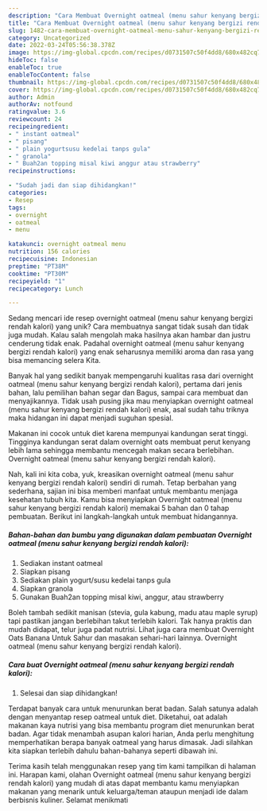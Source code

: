 ```yaml
---
description: "Cara Membuat Overnight oatmeal (menu sahur kenyang bergizi rendah kalori) yang Lezat Sekali"
title: "Cara Membuat Overnight oatmeal (menu sahur kenyang bergizi rendah kalori) yang Lezat Sekali"
slug: 1482-cara-membuat-overnight-oatmeal-menu-sahur-kenyang-bergizi-rendah-kalori-yang-lezat-sekali
category: Uncategorized
date: 2022-03-24T05:56:38.378Z
image: https://img-global.cpcdn.com/recipes/d0731507c50f4dd8/680x482cq70/overnight-oatmeal-menu-sahur-kenyang-bergizi-rendah-kalori-foto-resep-utama.jpg
hideToc: false
enableToc: true
enableTocContent: false
thumbnail: https://img-global.cpcdn.com/recipes/d0731507c50f4dd8/680x482cq70/overnight-oatmeal-menu-sahur-kenyang-bergizi-rendah-kalori-foto-resep-utama.jpg
cover: https://img-global.cpcdn.com/recipes/d0731507c50f4dd8/680x482cq70/overnight-oatmeal-menu-sahur-kenyang-bergizi-rendah-kalori-foto-resep-utama.jpg
author: Admin
authorAv: notfound
ratingvalue: 3.6
reviewcount: 24
recipeingredient:
- " instant oatmeal"
- " pisang"
- " plain yogurtsusu kedelai tanps gula"
- " granola"
- " Buah2an topping misal kiwi anggur atau strawberry"
recipeinstructions:

- "Sudah jadi dan siap dihidangkan!"
categories:
- Resep
tags:
- overnight
- oatmeal
- menu

katakunci: overnight oatmeal menu 
nutrition: 156 calories
recipecuisine: Indonesian
preptime: "PT38M"
cooktime: "PT30M"
recipeyield: "1"
recipecategory: Lunch

---
```





Sedang mencari ide resep overnight oatmeal (menu sahur kenyang bergizi rendah kalori) yang unik? Cara membuatnya sangat tidak susah dan tidak juga mudah. Kalau salah mengolah maka hasilnya akan hambar dan justru cenderung tidak enak. Padahal overnight oatmeal (menu sahur kenyang bergizi rendah kalori) yang enak seharusnya memiliki aroma dan rasa yang bisa memancing selera Kita.





Banyak hal yang sedikit banyak mempengaruhi kualitas rasa dari overnight oatmeal (menu sahur kenyang bergizi rendah kalori), pertama dari jenis bahan, lalu pemilihan bahan segar dan Bagus, sampai cara membuat dan menyajikannya. Tidak usah pusing jika mau menyiapkan overnight oatmeal (menu sahur kenyang bergizi rendah kalori) enak,      asal sudah tahu triknya maka hidangan ini dapat menjadi suguhan spesial.














Makanan ini cocok untuk diet karena mempunyai kandungan serat tinggi. Tingginya kandungan serat dalam overnight oats membuat perut kenyang lebih lama sehingga membantu mencegah makan secara berlebihan. Overnight oatmeal (menu sahur kenyang bergizi rendah kalori).






Nah, kali ini kita coba, yuk, kreasikan overnight oatmeal (menu sahur kenyang bergizi rendah kalori) sendiri di rumah. Tetap berbahan yang sederhana, sajian ini bisa memberi manfaat untuk membantu menjaga kesehatan tubuh kita. Kamu bisa menyiapkan Overnight oatmeal (menu sahur kenyang bergizi rendah kalori) memakai 5 bahan dan 0 tahap pembuatan. Berikut ini langkah-langkah untuk membuat hidangannya.

<!--inarticleads1-->

##### Bahan-bahan dan bumbu yang digunakan dalam pembuatan Overnight oatmeal (menu sahur kenyang bergizi rendah kalori):

1. Sediakan  instant oatmeal
1. Siapkan  pisang
1. Sediakan  plain yogurt/susu kedelai tanps gula
1. Siapkan  granola
1. Gunakan  Buah2an topping misal kiwi, anggur, atau strawberry


Boleh tambah sedikit manisan (stevia, gula kabung, madu atau maple syrup) tapi pastikan jangan berlebihan takut terlebih kalori. Tak hanya praktis dan mudah didapat, telur juga padat nutrisi. Lihat juga cara membuat Overnight Oats Banana Untuk Sahur dan masakan sehari-hari lainnya. Overnight oatmeal (menu sahur kenyang bergizi rendah kalori). 

<!--inarticleads2-->

##### Cara buat Overnight oatmeal (menu sahur kenyang bergizi rendah kalori):


1. Selesai dan siap dihidangkan!

Terdapat banyak cara untuk menurunkan berat badan. Salah satunya adalah dengan menyantap resep oatmeal untuk diet. Diketahui, oat adalah makanan kaya nutrisi yang bisa membantu program diet menurunkan berat badan. Agar tidak menambah asupan kalori harian, Anda perlu menghitung memperhatikan berapa banyak oatmeal yang harus dimasak. Jadi silahkan kita siapkan terlebih dahulu bahan-bahanya seperti dibawah ini. 

Terima kasih telah menggunakan resep yang tim kami tampilkan di halaman ini. Harapan kami, olahan Overnight oatmeal (menu sahur kenyang bergizi rendah kalori) yang mudah di atas dapat membantu kamu menyiapkan makanan yang menarik untuk keluarga/teman ataupun menjadi ide dalam berbisnis kuliner. Selamat menikmati
